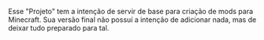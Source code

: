 Esse "Projeto" tem a intenção de servir de base para criação de mods para Minecraft. Sua versão final não possuí a intenção de adicionar nada, mas de deixar tudo preparado para tal.
